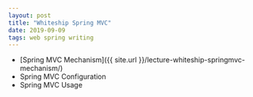 ```yaml
---
layout: post
title: "Whiteship Spring MVC"
date: 2019-09-09
tags: web spring writing
---
```


- [Spring MVC Mechanism]({{ site.url }}/lecture-whiteship-springmvc-mechanism/)
- Spring MVC Configuration
- Spring MVC Usage
